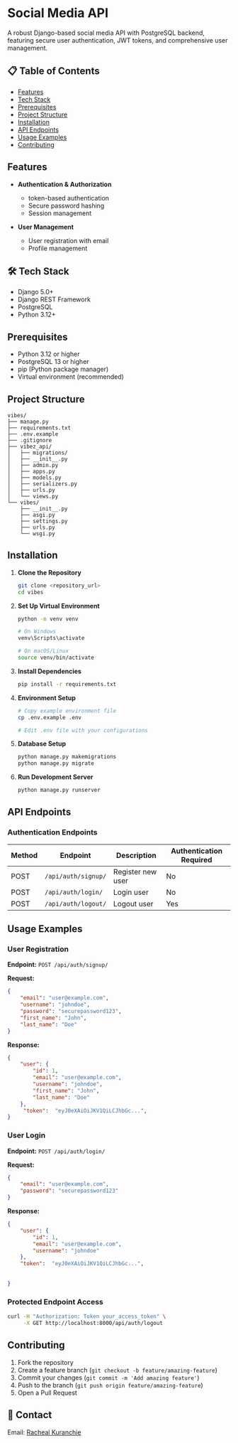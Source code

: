 # Social Media API

A robust Django-based social media API with PostgreSQL backend, featuring secure user authentication, JWT tokens, and comprehensive user management.

## 📋 Table of Contents
- [Features](#features)
- [Tech Stack](#tech-stack)
- [Prerequisites](#prerequisites)
- [Project Structure](#project-structure)
- [Installation](#installation)
- [API Endpoints](#api-endpoints)
- [Usage Examples](#usage-examples)
- [Contributing](#contributing)

##  Features

- **Authentication & Authorization**
  -  token-based authentication
  - Secure password hashing
  - Session management

  
- **User Management**
  - User registration with email
  - Profile management


## 🛠 Tech Stack

- Django 5.0+
- Django REST Framework
- PostgreSQL
- Python 3.12+

##  Prerequisites

- Python 3.12 or higher
- PostgreSQL 13 or higher
- pip (Python package manager)
- Virtual environment (recommended)

##  Project Structure

```
vibes/
├── manage.py
├── requirements.txt
├── .env.example
├── .gitignore
├── vibez_api/
│   ├── migrations/
│   ├── __init__.py
│   ├── admin.py
│   ├── apps.py
│   ├── models.py
│   ├── serializers.py
│   ├── urls.py
│   └── views.py
└── vibes/
    ├── __init__.py
    ├── asgi.py
    ├── settings.py
    ├── urls.py
    └── wsgi.py
```

##  Installation

1. **Clone the Repository**
   ```bash
   git clone <repository_url>
   cd vibes
   ```

2. **Set Up Virtual Environment**
   ```bash
   python -m venv venv
   
   # On Windows
   venv\Scripts\activate
   
   # On macOS/Linux
   source venv/bin/activate
   ```

3. **Install Dependencies**
   ```bash
   pip install -r requirements.txt
   ```

4. **Environment Setup**
   ```bash
   # Copy example environment file
   cp .env.example .env
   
   # Edit .env file with your configurations
   ```

5. **Database Setup**
   ```bash
   python manage.py makemigrations
   python manage.py migrate
   ```

6. **Run Development Server**
   ```bash
   python manage.py runserver
   ```

##  API Endpoints

### Authentication Endpoints

| Method | Endpoint | Description | Authentication Required |
|--------|----------|-------------|------------------------|
| POST | `/api/auth/signup/` | Register new user | No |
| POST | `/api/auth/login/` | Login user | No |
| POST | `/api/auth/logout/` | Logout user | Yes |


##  Usage Examples

### User Registration
**Endpoint:** `POST /api/auth/signup/`

**Request:**
```json
{
    "email": "user@example.com",
    "username": "johndoe",
    "password": "securepassword123",
    "first_name": "John",
    "last_name": "Doe"
}
```

**Response:**
```json
{
    "user": {
        "id": 1,
        "email": "user@example.com",
        "username": "johndoe",
        "first_name": "John",
        "last_name": "Doe"
    },
     "token":  "eyJ0eXAiOiJKV1QiLCJhbGc...",
}
```

### User Login
**Endpoint:** `POST /api/auth/login/`

**Request:**
```json
{
    "email": "user@example.com",
    "password": "securepassword123"
}
```

**Response:**
```json
{
    "user": {
        "id": 1,
        "email": "user@example.com",
        "username": "johndoe"
    },
    "token":  "eyJ0eXAiOiJKV1QiLCJhbGc...",
       
    
}
```

### Protected Endpoint Access
```bash
curl -H "Authorization: Token your_access_token" \
     -X GET http://localhost:8000/api/auth/logout
```

##  Contributing

1. Fork the repository
2. Create a feature branch (`git checkout -b feature/amazing-feature`)
3. Commit your changes (`git commit -m 'Add amazing feature'`)
4. Push to the branch (`git push origin feature/amazing-feature`)
5. Open a Pull Request


## 📧 Contact

Email: [Racheal Kuranchie](kuranchieracheal@gmail.com)
